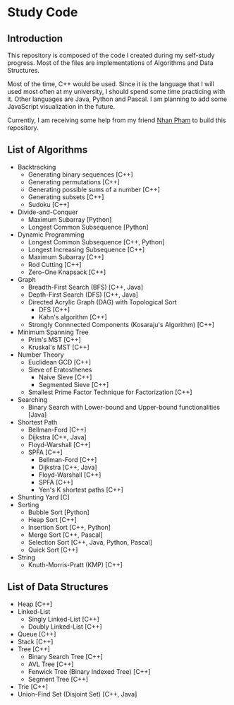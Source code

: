 # Study Code #

## Introduction ##
This repository is composed of the code I created during my self-study progress.
Most of the files are implementations of Algorithms and Data Structures.


Most of the time, C++ would be used. Since it is the language that I will used
most often at my university, I should spend some time practicing with it.
Other languages are Java, Python and Pascal. I am planning to add some
JavaScript visualization in the future.


Currently, I am receiving some help from my friend [Nhan Pham](https://github.com/Coder-Pham)
to build this repository.


## List of Algorithms ##
* Backtracking
  * Generating binary sequences [C++]
  * Generating permutations [C++]
  * Generating possible sums of a number [C++]
  * Generating subsets [C++]
  * Sudoku [C++]
* Divide-and-Conquer
  * Maximum Subarray [Python]
  * Longest Common Subsequence [Python]
* Dynamic Programming
  * Longest Common Subsequence [C++, Python]
  * Longest Increasing Subsequence [C++]
  * Maximum Subarray [C++]
  * Rod Cutting [C++]
  * Zero-One Knapsack [C++]
* Graph
  * Breadth-First Search (BFS) [C++, Java]
  * Depth-First Search (DFS) [C++, Java]
  * Directed Acrylic Graph (DAG) with Topological Sort
    * DFS [C++]
    * Kahn's algorithm [C++]
  * Strongly Connnected Components (Kosaraju's Algorithm) [C++]
* Minimum Spanning Tree
  * Prim's MST [C++]
  * Kruskal's MST [C++]
* Number Theory
  * Euclidean GCD [C++]
  * Sieve of Eratosthenes
    * Naive Sieve [C++]
    * Segmented Sieve [C++]
  * Smallest Prime Factor Technique for Factorization [C++]
* Searching
  * Binary Search with Lower-bound and Upper-bound functionalities [Java]
* Shortest Path
  * Bellman-Ford [C++]
  * Dijkstra [C++, Java]
  * Floyd-Warshall [C++]
  * SPFA [C++]
    * Bellman-Ford [C++]
    * Dijkstra [C++, Java]
    * Floyd-Warshall [C++]
    * SPFA [C++]
    * Yen's K shortest paths [C++]
* Shunting Yard [C]
* Sorting
  * Bubble Sort [Python]
  * Heap Sort [C++]
  * Insertion Sort [C++, Python]
  * Merge Sort [C++, Pascal]
  * Selection Sort [C++, Java, Python, Pascal]
  * Quick Sort [C++]
* String
  * Knuth-Morris-Pratt (KMP) [C++]


## List of Data Structures ##
* Heap [C++]
* Linked-List
    * Singly Linked-List [C++]
    * Doubly Linked-List [C++]
* Queue [C++]
* Stack [C++]
* Tree [C++]
    * Binary Search Tree [C++]
    * AVL Tree [C++]
    * Fenwick Tree (Binary Indexed Tree) [C++]
    * Segment Tree [C++]
* Trie [C++]
* Union-Find Set (Disjoint Set) [C++, Java]
